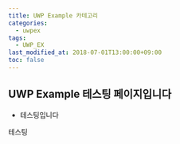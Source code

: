 ```yaml
---
title: UWP Example 카테고리
categories:
  - uwpex
tags:
  - UWP_EX
last_modified_at: 2018-07-01T13:00:00+09:00
toc: false
---
```


## UWP Example 테스팅 페이지입니다

* 테스팅입니다

테스팅